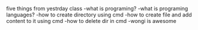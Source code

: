 five things from yestrday class
-what is programing?
-what is programing languages?
-how to create directory using cmd
-how to create file and add content to it using cmd
-how to delete dir in cmd
-wongi is awesome